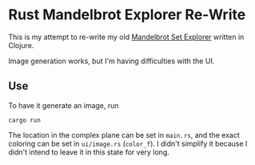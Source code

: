 # Rust Mandelbrot Explorer Re-Write

This is my attempt to re-write my old [Mandelbrot Set Explorer](https://github.com/carcigenicate/mandelbrot) written in Clojure.

Image generation works, but I'm having difficulties with the UI.

## Use

To have it generate an image, run

    cargo run
	
The location in the complex plane can be set in `main.rs`, and the exact coloring can be set in `ui/image.rs` (`color_f`). I didn't simplify it because I didn't intend to leave it in this state for very long. 